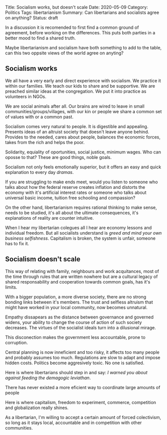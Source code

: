 Title: Socialism works, but doesn't scale
Date: 2020-05-09
Category: Politics
Tags: libertarianism
Summary: Can libertarians and socialists agree on anything?
Status: draft

In a discussion it is recomended to first find a common ground of agreement,
before working on the differences. This puts both parties in a better mood to
find a shared truth.

Maybe libertarianism and socialism have both something to add to the table, can
this two oppsite views of the world agree on anyting?


## Socialism works

We all have a very early and direct experience with socialism. We practice it
within our families. We teach our kids to share and be supportive. We are
preached similar ideas at the congregation. We put it into practice as
volunteers in NGOs.

We are social animals after all. Our brains are wired to leave in small
communities/groups/villages, with our kin or people we share a common set of
values with or a common past.

Socialism comes very natural to people. It is digestible and appealing.
Presents ideas of an altruist society that doesn't leave anyone behind.
Provides to the needed, cares about people, balances the economic forces, takes
from the rich and helps the poor.

Solidarity, equiality of oportunities, social justice, minimum wages. Who can
oposse to that? These are good things, noble goals.

Socialism not only feels emotionally superior, but it offers an easy and quick
explanation to every day *dramas*.

If you are struggling to make ends meet, would you listen to someone who talks
about how the federal reserve creates inflation and distorts the economy with
it's artificial interest rates or someone who talks about universal basic
income, tuition free schooling and compassion?

On the other hand, libertarianism requires rational thinking to make sense,
needs to be studied, it's all about the ultimate consequences, it's
explanations of reality are counter intuitive.

When I hear my libertarian colegues all I hear are economy lessons and
individual freedom. But all socialists understand is *greed and mind your own
business selfishness*. Capitalism is broken, the system is unfair, someone has
to fix it.


## Socialism doesn't scale

This way of relating with family, neighbours and work acquitances, most of the
time through rules that are written nowhere but are a cultural legacy of shared
responsability and cooperation towards common goals, has it's limits.

With a bigger population, a more diverse society, there are no strong bonding
links between it's members. The trust and selfless altruism that might have
worked in your local community, now becomes unnatural.

Empathy dissapears as the distance between governance and governed widens, your
ability to change the course of action of such society decreases. The virtues
of the socialist ideals turn into a dilusional mirage.

This disconection makes the government less accountable, prone to corruption.

Central planning is now inneficient and too risky, it affects too many people
and probably assumes too much. Regulations are slow to adapt and impose hidden
costs. Politics become aggresively toxic. No one is satisfied.

Here is where libertarians should step in and say: *I warned you about against
feeding the demagogic leviathan*.

There has never existed a more eficient way to coordinate large amounts of people

Here is where capitalism, freedom to experiment, commerce, competition and
globalization really shines.

As a libertarian, I'm willing to accept a certain amount of forced colectivism,
so long as it stays local, accountable and in competition with other communities.
